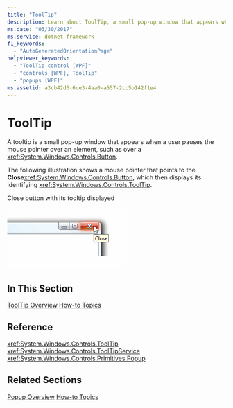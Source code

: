 ```yaml
---
title: "ToolTip"
description: Learn about ToolTip, a small pop-up window that appears when a user pauses the mouse pointer over an element.
ms.date: "03/30/2017"
ms.service: dotnet-framework
f1_keywords:
  - "AutoGeneratedOrientationPage"
helpviewer_keywords:
  - "ToolTip control [WPF]"
  - "controls [WPF], ToolTip"
  - "popups [WPF]"
ms.assetid: a3cb42d6-6ce3-4aa0-a557-2cc5b142f1e4
---
```

# ToolTip

A tooltip is a small pop-up window that appears when a user pauses the mouse pointer over an element, such as over a <xref:System.Windows.Controls.Button>.

The following illustration shows a mouse pointer that points to the **Close**<xref:System.Windows.Controls.Button>, which then displays its identifying <xref:System.Windows.Controls.ToolTip>.

Close button with its tooltip displayed

![ToolTip screenshot](./media/ss-ctl-tooltip.png "SS_CTL_tooltip")

## In This Section

[ToolTip Overview](tooltip-overview.md)
  [How-to Topics](tooltip-how-to-topics.md)

## Reference

<xref:System.Windows.Controls.ToolTip>
  <xref:System.Windows.Controls.ToolTipService>
  <xref:System.Windows.Controls.Primitives.Popup>

## Related Sections

[Popup Overview](popup-overview.md)
  [How-to Topics](popup-how-to-topics.md)
